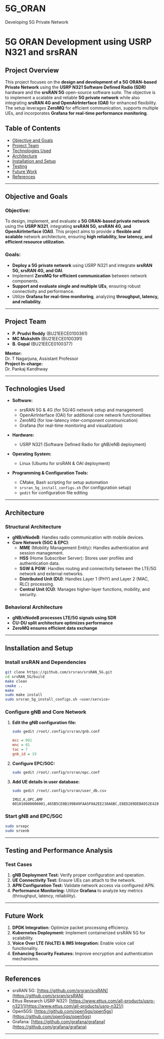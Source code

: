 # 5G_ORAN
Developing 5G Private Network
# **5G ORAN Development using USRP N321 and srsRAN**

## **Project Overview**

This project focuses on the **design and development of a 5G ORAN-based Private Network** using the **USRP N321 Software Defined Radio (SDR)** hardware and the **srsRAN 5G** open-source software suite. The objective is to implement a scalable and reliable **5G private network** while also integrating **srsRAN 4G and OpenAirInterface (OAI)** for enhanced flexibility. The setup leverages **ZeroMQ** for efficient communication, supports multiple UEs, and incorporates **Grafana for real-time performance monitoring**.

## **Table of Contents**
- [Objective and Goals](#objective-and-goals)
- [Project Team](#project-team)
- [Technologies Used](#technologies-used)
- [Architecture](#architecture)
- [Installation and Setup](#installation-and-setup)
- [Testing](#testing)
- [Future Work](#future-work)
- [References](#references)

---

## **Objective and Goals**

### **Objective:**
To design, implement, and evaluate a **5G ORAN-based private network** using the **USRP N321**, integrating **srsRAN 5G, srsRAN 4G, and OpenAirInterface (OAI)**. This project aims to provide a **flexible and scalable** network architecture, ensuring **high reliability, low latency, and efficient resource utilization**.

### **Goals:**
- **Deploy a 5G private network** using USRP N321 and integrate **srsRAN 5G, srsRAN 4G, and OAI**.
- Implement **ZeroMQ for efficient communication** between network components.
- **Support and evaluate single and multiple UEs**, ensuring robust connectivity and performance.
- Utilize **Grafana for real-time monitoring**, analyzing **throughput, latency, and reliability**.

---

## **Project Team**

- **P. Prudvi Reddy** (BU21EECE0100361)
- **MC Mokshith** (BU21EECE0100391)
- **B. Gopal** (BU21EECE0100377)

**Mentor:**  
Dr. T Nagarjuna, Assistant Professor  
**Project In-charge:**  
Dr. Pankaj Kandhway

---

## **Technologies Used**

- **Software:**
  - srsRAN 5G & 4G (for 5G/4G network setup and management)
  - OpenAirInterface (OAI) for additional core network functionalities
  - ZeroMQ (for low-latency inter-component communication)
  - Grafana (for real-time monitoring and visualization)

- **Hardware:**
  - USRP N321 (Software Defined Radio for gNB/eNB deployment)
  
- **Operating System:**
  - Linux (Ubuntu for srsRAN & OAI deployment)

- **Programming & Configuration Tools:**
  - CMake, Bash scripting for setup automation
  - `srsran_5g_install_configs.sh` (for configuration setup)
  - `gedit` for configuration file editing

---

## **Architecture**

### **Structural Architecture**
- **gNB/eNodeB**: Handles radio communication with mobile devices.
- **Core Network (5GC & EPC)**:
  - **MME** (Mobility Management Entity): Handles authentication and session management.
  - **HSS** (Home Subscriber Server): Stores user profiles and authentication data.
  - **SGW & PGW**: Handles routing and connectivity between the LTE/5G network and external networks.
  - **Distributed Unit (DU)**: Handles Layer 1 (PHY) and Layer 2 (MAC, RLC) processing.
  - **Central Unit (CU)**: Manages higher-layer functions, mobility, and security.

### **Behavioral Architecture**
- **gNB/eNodeB processes LTE/5G signals using SDR**
- **CU-DU split architecture optimizes performance**
- **ZeroMQ ensures efficient data exchange**

---

## **Installation and Setup**

### **Install srsRAN and Dependencies**
```bash
git clone https://github.com/srsran/srsRAN_5G.git
cd srsRAN_5G/build
make clean
cmake ..
make
sudo make install
sudo srsran_5g_install_configs.sh <user/service>
```

### **Configure gNB and Core Network**
1. **Edit the gNB configuration file:**
    ```bash
    sudo gedit /root/.config/srsran/gnb.conf
    ```
    ```ini
    mcc = 001
    mnc = 01
    tac = 7
    gnb_id = 19
    ```
2. **Configure EPC/5GC:**
    ```bash
    sudo gedit /root/.config/srsran/epc.conf
    ```
3. **Add UE details in user database:**
    ```bash
    sudo gedit /root/.config/srsran/user_db.csv
    ```
    ```csv
    IMSI,K,OPC,AMF
    001010000000001,465B5CE8B199B49FAA5F0A2EE238A6BC,E8ED289DEBA952E4283B54E88E6183CA,8000
    ```

### **Start gNB and EPC/5GC**
```bash
sudo srsepc
sudo srsenb
```

---

## **Testing and Performance Analysis**

### **Test Cases**
1. **gNB Deployment Test:** Verify proper configuration and operation.
2. **UE Connectivity Test:** Ensure UEs can attach to the network.
3. **APN Configuration Test:** Validate network access via configured APN.
4. **Performance Monitoring:** Utilize **Grafana** to analyze key metrics (throughput, latency, reliability).

---

## **Future Work**

1. **DPDK Integration:** Optimize packet processing efficiency.
2. **Kubernetes Deployment:** Implement containerized srsRAN 5G for scalability.
3. **Voice Over LTE (VoLTE) & IMS Integration:** Enable voice call functionality.
4. **Enhancing Security Features:** Improve encryption and authentication mechanisms.

---

## **References**
- srsRAN 5G: [https://github.com/srsran/srsRAN](https://github.com/srsran/srsRAN)
- Ettus Research USRP N321: [https://www.ettus.com/all-products/usrp-n321/](https://www.ettus.com/all-products/usrp-n321/)
- Open5GS: [https://github.com/open5gs/open5gs](https://github.com/open5gs/open5gs)
- Grafana: [https://github.com/grafana/grafana](https://github.com/grafana/grafana)

---

